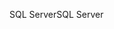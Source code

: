<span data-ttu-id="e0c00-101">SQL Server</span><span class="sxs-lookup"><span data-stu-id="e0c00-101">SQL Server</span></span>
